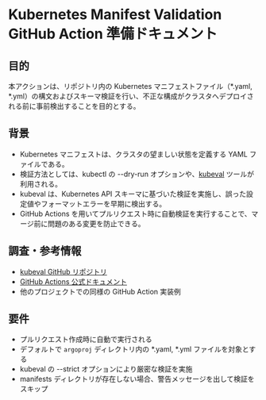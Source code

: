 # Kubernetes Manifest Validation GitHub Action 準備ドキュメント

## 目的
本アクションは、リポジトリ内の Kubernetes マニフェストファイル（*.yaml, *.yml）の構文およびスキーマ検証を行い、不正な構成がクラスタへデプロイされる前に事前検出することを目的とする。

## 背景
- Kubernetes マニフェストは、クラスタの望ましい状態を定義する YAML ファイルである。
- 検証方法としては、kubectl の --dry-run オプションや、[kubeval](https://github.com/instrumenta/kubeval) ツールが利用される。
- kubeval は、Kubernetes API スキーマに基づいた検証を実施し、誤った設定値やフォーマットエラーを早期に検出する。
- GitHub Actions を用いてプルリクエスト時に自動検証を実行することで、マージ前に問題のある変更を防止できる。

## 調査・参考情報
- [kubeval GitHub リポジトリ](https://github.com/instrumenta/kubeval)
- [GitHub Actions 公式ドキュメント](https://docs.github.com/ja/actions)
- 他のプロジェクトでの同様の GitHub Action 実装例

## 要件
- プルリクエスト作成時に自動で実行される
- デフォルトで `argoproj` ディレクトリ内の *.yaml, *.yml ファイルを対象とする
- kubeval の --strict オプションにより厳密な検証を実施
- manifests ディレクトリが存在しない場合、警告メッセージを出して検証をスキップ

